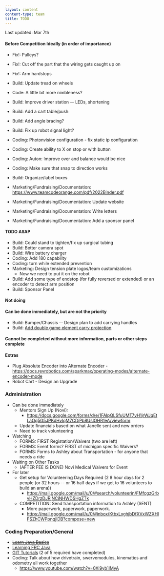 ```yaml
---
layout: content
content-type: team
title: TODO
---
```

Last updated: Mar 7th

#### Before Competition Ideally (in order of importance)
* Fix!: Pulleys?
* Fix!: Cut off the part that the wiring gets caught up on
* Fix!: Arm hardstops
* Build: Update tread on wheels
* Code: A little bit more nimbleness?

* Build: Improve driver station -- LEDs, shortening
* Build: Add a cart table/push
* Build: Add angle bracing?
* Build: Fix up robot signal light?
* Coding: Photonvision configuration - fix static ip configuration
* Coding: Create ability to X on stop or with button
* Coding: Auton: Improve over and balance would be nice
* Coding: Make sure that snap to direction works
* Build: Organize/label boxes
* Marketing/Fundraising/Documentation: https://www.teamcodeorange.com/pdf/2022Binder.pdf
* Marketing/Fundraising/Documentation: Update website
* Marketing/Fundraising/Documentation: Write letters
* Marketing/Fundraising/Documentation: Add a sponsor panel

#### TODO ASAP
* Build: Could stand to tighten/fix up surgical tubing
* Build: Better camera spot 
* Build: Wire battery charger    
* Coding: Add 180 capability
* Coding: turn while extended prevention
* Marketing: Design tension plate logos/team customizations
    * Now we need to put it on the robot
* Build: Add some type of endstop (for fully reversed or extended) or an encoder to detect arm position
* Build: Sponsor Panel

#### Not doing

#### Can be done immediately, but are not the priority
* Build: Bumper/Chassis -- Design plan to add carrying handles 
* Build: [Add double game element carry protection](https://youtu.be/HqV5bPj1rbc?t=1246)

#### Cannot be completed without more information, parts or other steps complete


#### Extras
* Plug Absolute Encoder into Alternate Encoder - https://docs.revrobotics.com/sparkmax/operating-modes/alternate-encoder-mode
* Robot Cart - Design an Upgrade 

### Administration
* Can be done immediately    
    * Mentors Sign Up (Novi):
        * https://docs.google.com/forms/d/e/1FAIpQLSfuUMT7yH1jrWJqEtLaOg5G5JPKdHvIqM7CDjPb8UslOHR1eA/viewform    
    * Update financials based on what Janelle sent and new orders 
    * Need to track volunteering
* Watching
    * FORMS: FIRST Registation/Waivers (two are left)
    * FORMS: Event forms? FIRST of michigan specific Waivers?
    * FORMS: Forms to Ashley about Transportation - for anyone that needs a ride
* Waiting on Other Tasks
    * (AFTER FEE IS DONE) Novi Medical Waivers for Event
* For later
    * Get setup for Volunteering Days Required (2 8 hour days for 2 people (or 32 hours -- or 16 half days if we get to 16 volunteers to build an arena))
        * https://mail.google.com/mail/u/0/#search/volunteerin/FMfcgzGrbvHZDrzDJRjNCjNHWDSHgZTk
    * COMPETITION: Send transportation information to Ashley (SENT) 
        * More paperwork, paperwork, paperwork.
        * https://mail.google.com/mail/u/0/#inbox/KtbxLxghjbDfXVxWZXHlFSZhCWPpnqjlDB?compose=new


### Coding Preparation/General
* ~~[Learn Java Basics](tutorials/java)~~
* [Learning FRC Java](tutorials/frc-java)
* [GIT Tutorials](tutorials/git) (2 of 5 required have completed)
* Coding: Talk about how drivetrain, swervemodules, kinematics and odometry all work together
    * https://www.youtube.com/watch?v=0Xi9yb1IMyA

